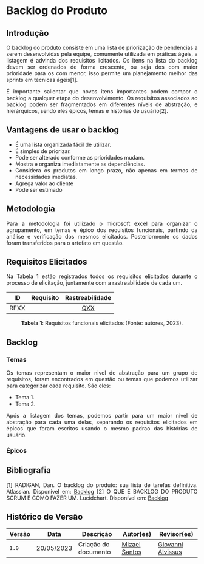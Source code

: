 # Backlog do Produto
## Introdução

<div style="text-align:justify">
<p>O backlog do produto consiste em uma lista de priorização de pendências a serem desenvolvidas pela equipe, comumente utilizada em práticas ágeis,  a listagem é advinda dos requisitos licitados. Os itens na lista do backlog devem ser ordenados de forma crescente, ou seja dos com maior prioridade para os com menor, isso permite um planejamento melhor das sprints em técnicas ágeis[1].</p>
<p>É importante salientar que novos itens importantes podem compor o backlog a qualquer etapa do desenvolvimento. Os requisitos associados ao backlog podem ser fragmentados em diferentes níveis de abstração, e hierárquicos, sendo eles épicos, temas e histórias de usuário[2].</p>
</div>

## Vantagens de usar o backlog 
<div style="text-align:justify">
    <ul>
        <li>É uma lista organizada fácil de utilizar.
        <li>É simples de priorizar.
        <li>Pode ser alterado conforme as prioridades mudam.
        <li>Mostra e organiza imediatamente as dependências.
        <li>Considera os produtos em longo prazo, não apenas em termos de necessidades imediatas.
        <li>Agrega valor ao cliente
        <li>Pode ser estimado
    </ul>
</div>

## Metodologia
<div style="text-align:justify">
<p>Para a metodologia foi utilizado o microsoft excel para organizar o agrupamento, em temas e épico dos requisitos funcionais, partindo da análise e verificação dos mesmos elicitados. Posteriormente os dados foram transferidos para o artefato em questão. </p>

## Requisitos Elicitados
<div style="text-align:justify">
<p>Na Tabela 1 estão registrados todos os requisitos elicitados durante o processo de elicitação, juntamente com a rastreabilidade de cada um.</p>

| ID | Requisito | Rastreabilidade |
| :-: | :-: | :-: |
| RFXX |  | [QXX]() |

<div align="center">
<p> <b>Tabela 1</b>: Requisitos funcionais elicitados (Fonte: autores, 2023). </p>
</div>

## Backlog 

### Temas 
<div style="text-align:justify">
    <p>Os temas representam o maior nivel de abstração para um grupo de requisitos, foram encontrados em questão ou temas que podemos utilizar para categorizar cada requisito. São eles:</p>
    <ul>
        <li> Tema 1.
        <li> Tema 2.
    </ul>
    <p>Após a listagem dos temas, podemos partir para um maior nível de abstração para cada uma delas, separando os requisitos elicitados em épicos que foram escritos usando o mesmo padrao das histórias de usuário.</p>

</div>

### Épicos 


## Bibliografia
[1] RADIGAN, Dan. O backlog do produto: sua lista de tarefas definitiva. Atlassian. Disponível em: [Backlog](https://www.atlassian.com/br/agile/scrum/backlogs)
[2] O QUE É BACKLOG DO PRODUTO SCRUM E COMO FAZER UM. Lucidchart. Disponível em: [Backlog](https://www.lucidchart.com/blog/pt/como-fazer-um-backlog-do-produto) 

## Histórico de Versão

| Versão | Data          | Descrição                          | Autor(es)     |  Revisor(es)  |
| ------ | ------------- | ---------------------------------- | ------------- | ------------- |
| `1.0`  | 20/05/2023    | Criação do documento               | [Mizael Santos](https://github.com/frmiza) |  [Giovanni Alvissus](https://github.com/giovanni1106) |
